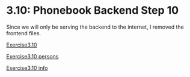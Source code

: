 # 3.10: Phonebook Backend Step 10

Since we will only be serving the backend to the internet, I removed the frontend files.

[Exercise3.10](https://part3exercise3-10.onrender.com)

[Exercise3.10 persons](https://part3exercise3-10.onrender.com/api/persons)

[Exercise3.10 info](https://part3exercise3-10.onrender.com/info)



